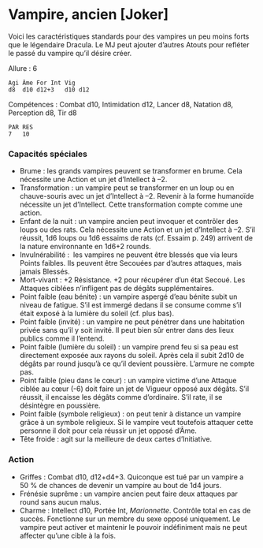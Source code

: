 
# Vampire, ancien [Joker]
Voici les caractéristiques standards pour des vampires un peu moins forts que le légendaire Dracula. Le MJ peut ajouter d’autres Atouts pour refléter le passé du vampire qu’il désire créer.

Allure : 6
```
Agi	Âme	For	Int	Vig
d8	d10	d12+3	d10	d12
```
Compétences : Combat d10, Intimidation d12, Lancer d8, Natation d8, Perception d8, Tir d8
```
PAR	RES
7	10
```
### Capacités spéciales
- Brume : les grands vampires peuvent se transformer en brume. Cela nécessite une Action et un jet d’Intellect à –2.
- Transformation : un vampire peut se transformer en un loup ou en chauve-souris avec un jet d’Intellect à –2. Revenir à la forme humanoïde nécessite un jet d’Intellect. Cette transformation compte comme une action.
- Enfant de la nuit :  un vampire ancien peut invoquer et contrôler des loups ou des rats. Cela nécessite une Action et un jet d’Intellect à –2. S’il réussit, 1d6 loups ou 1d6 essaims de rats (cf. Essaim p. 249) arrivent de la nature environnante en 1d6+2 rounds.
- Invulnérabilité :  les vampires ne peuvent être blessés que via leurs Points faibles. Ils peuvent être Secouées par d’autres attaques, mais jamais Blessés.
- Mort-vivant : +2 Résistance. +2 pour récupérer d’un état Secoué. Les Attaques ciblées n’infligent pas de dégâts supplémentaires.
- Point faible (eau bénite) : un vampire aspergé d’eau bénite subit un niveau de fatigue. S’il est immergé dedans il se consume comme s’il était exposé à la lumière du soleil (cf. plus bas).
- Point faible (invité) : un vampire ne peut pénétrer dans une habitation privée sans qu’il y soit invité. Il peut bien sûr entrer dans des lieux publics comme il l’entend.
- Point faible (lumière du soleil) : un vampire prend feu si sa peau est directement exposée aux rayons du soleil. Après cela il subit 2d10 de dégâts par round jusqu’à ce qu’il devient poussière. L’armure ne compte pas.
- Point faible (pieu dans le cœur) : un vampire victime d’une Attaque ciblée au cœur (-6) doit faire un jet de Vigueur opposé aux dégâts. S’il réussit, il encaisse les dégâts comme d’ordinaire. S’il rate, il se désintègre en poussière.
- Point faible (symbole religieux) : on peut tenir à distance un vampire grâce à un symbole religieux. Si le vampire veut toutefois attaquer cette personne il doit pour cela réussir un jet opposé d’Âme.
- Tête froide : agit sur la meilleure de deux cartes d’Initiative.
### Action
- Griffes : Combat d10, d12+d4+3. Quiconque est tué par un vampire a 50 % de chances de devenir un vampire au bout de 1d4 jours.
- Frénésie suprême : un vampire ancien peut faire deux attaques par round sans aucun malus.
- Charme : Intellect d10, Portée Int, _Marionnette_. Contrôle total en cas de succès. Fonctionne sur un membre du sexe opposé uniquement. Le vampire peut activer et maintenir le pouvoir indéfiniment mais ne peut affecter qu’une cible à la fois.
